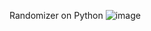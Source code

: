 Randomizer on Python 
![image](https://github.com/alexandersd3306/randomizer/assets/57517261/206feaf7-72fa-4aac-a49e-5648f0b3d9ae)
